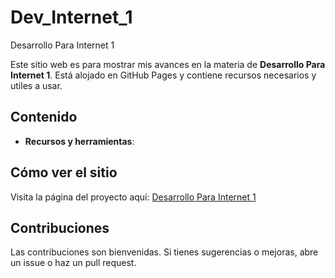 # Dev_Internet_1
Desarrollo Para Internet 1

Este sitio web es para mostrar mis avances en la materia de **Desarrollo Para Internet 1**. Está alojado en GitHub Pages y contiene recursos necesarios y utiles a usar.

## Contenido
- **Recursos y herramientas**: 

## Cómo ver el sitio
Visita la página del proyecto aquí: [Desarrollo Para Internet 1](https://github.com/Hedaguma/Dev_Internet_1.git)
    

## Contribuciones
Las contribuciones son bienvenidas. Si tienes sugerencias o mejoras, abre un issue o haz un pull request.
